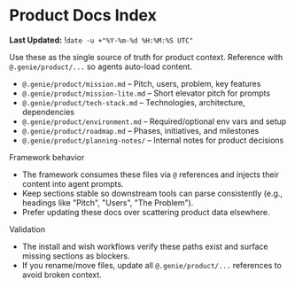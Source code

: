 # Product Docs Index

**Last Updated:** !`date -u +"%Y-%m-%d %H:%M:%S UTC"`

Use these as the single source of truth for product context. Reference with `@.genie/product/...` so agents auto-load content.

- `@.genie/product/mission.md` – Pitch, users, problem, key features
- `@.genie/product/mission-lite.md` – Short elevator pitch for prompts
- `@.genie/product/tech-stack.md` – Technologies, architecture, dependencies
- `@.genie/product/environment.md` – Required/optional env vars and setup
- `@.genie/product/roadmap.md` – Phases, initiatives, and milestones
- `@.genie/product/planning-notes/` – Internal notes for product decisions

Framework behavior
- The framework consumes these files via `@` references and injects their content into agent prompts.
- Keep sections stable so downstream tools can parse consistently (e.g., headings like "Pitch", "Users", "The Problem").
- Prefer updating these docs over scattering product data elsewhere.

Validation
- The install and wish workflows verify these paths exist and surface missing sections as blockers.
- If you rename/move files, update all `@.genie/product/...` references to avoid broken context.

